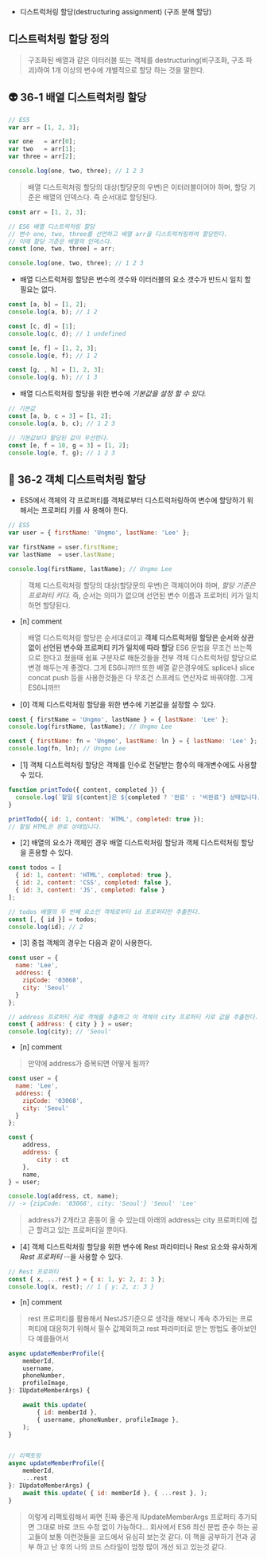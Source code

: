 
- 디스트럭처링 할당(destructuring assignment) (구조 분해 할당)

## 디스트럭처링 할당 정의
> 구조화된 배열과 같은 이터러블 또는 객체를 destructuring(비구조화, 구조 파괴)하여 1개 이상의 변수에 개별적으로 할당 하는 것을 말한다.
## 👽 36-1 배열 디스트럭처링 할당

```javascript
// ES5
var arr = [1, 2, 3];

var one   = arr[0];
var two   = arr[1];
var three = arr[2];

console.log(one, two, three); // 1 2 3
```

> 배열 디스트럭처링 할당의 대상(할당문의 우변)은 이터러블이어야 하며, 할당 기준은 배열의 인덱스다.
> 즉 순서대로 할당된다.


```javascript
const arr = [1, 2, 3];

// ES6 배열 디스트럭처링 할당
// 변수 one, two, three를 선언하고 배열 arr을 디스트럭처링하여 할당한다.
// 이때 할당 기준은 배열의 인덱스다.
const [one, two, three] = arr;

console.log(one, two, three); // 1 2 3
```


- 배열 디스트럭처링 할당은 변수의 갯수와 이터러블의 요소 갯수가 반드시 일치 할 필요는 없다.

```javascript
const [a, b] = [1, 2];
console.log(a, b); // 1 2

const [c, d] = [1];
console.log(c, d); // 1 undefined

const [e, f] = [1, 2, 3];
console.log(e, f); // 1 2

const [g, , h] = [1, 2, 3];
console.log(g, h); // 1 3
```


- 배열 디스트럭처링 할당을 위한 변수에 *기본값을 설정 할 수 있다.* 

```javascript
// 기본값
const [a, b, c = 3] = [1, 2];
console.log(a, b, c); // 1 2 3

// 기본값보다 할당된 값이 우선한다.
const [e, f = 10, g = 3] = [1, 2];
console.log(e, f, g); // 1 2 3
```



## 👾 36-2 객체 디스트럭처링 할당
- ES5에서 객체의 각 프로퍼티를 객체로부터 디스트럭처링하여 변수에 할당하기 위해서는 프로퍼티 키를 사 용해야 한다.

```javascript
// ES5
var user = { firstName: 'Ungmo', lastName: 'Lee' };

var firstName = user.firstName;
var lastName  = user.lastName;

console.log(firstName, lastName); // Ungmo Lee
```

> 객체 디스트럭처링 할당의 대상(할당문의 우변)은 객체이어야 하며, *할당 기준은 프로퍼티 키다.* 
> 즉, 순서는 의미가 없으며 선언된 변수 이름과 프로퍼티 키가 일치하면 할당된다.

- [n] comment
> 배열 디스트럭처링 할당은 순서대로이고
> **객체 디스트럭처링 할당은 순서와 상관없이 선언된 변수와 프로퍼티 키가 일치에 따라 할당** 
> ES6 문법을 무조건 쓰는쪽으로 한다고 쳤을때 
> 쉼표 구분자로 해둔것들을 전부 객체 디스트럭처링 할당으로 변경 해두는게 좋겠다. 그게 ES6니까!!!
> 또한 배열 같은경우에도 splice나 slice concat push 등을 사용한것들은 다 무조건 스프레드 연산자로 바꿔야함. 그게 ES6니까!!!


- [0] 객체 디스트럭처링 할당을 위한 변수에 기본값을 설정할 수 있다.

```javascript
const { firstName = 'Ungmo', lastName } = { lastName: 'Lee' };
console.log(firstName, lastName); // Ungmo Lee

const { firstName: fn = 'Ungmo', lastName: ln } = { lastName: 'Lee' };
console.log(fn, ln); // Ungmo Lee
```


- [1] 객체 디스트럭처링 할당은 객체를 인수로 전달받는 함수의 매개변수에도 사용할 수 있다.

```javascript
function printTodo({ content, completed }) {
  console.log(`할일 ${content}은 ${completed ? '완료' : '비완료'} 상태입니다.`);
}

printTodo({ id: 1, content: 'HTML', completed: true });
// 할일 HTML은 완료 상태입니다.
```


- [2] 배열의 요소가 객체인 경우 배열 디스트럭처링 할당과 객체 디스트럭처링 할당을 혼용할 수 있다.

```javascript
const todos = [
  { id: 1, content: 'HTML', completed: true },
  { id: 2, content: 'CSS', completed: false },
  { id: 3, content: 'JS', completed: false }
];

// todos 배열의 두 번째 요소인 객체로부터 id 프로퍼티만 추출한다.
const [, { id }] = todos;
console.log(id); // 2
```

- [3] 중첩 객체의 경우는 다음과 같이 사용한다.

```javascript
const user = {
  name: 'Lee',
  address: {
    zipCode: '03068',
    city: 'Seoul'
  }
};

// address 프로퍼티 키로 객체를 추출하고 이 객체의 city 프로퍼티 키로 값을 추출한다.
const { address: { city } } = user;
console.log(city); // 'Seoul'
```

- [n] comment
> 만약에 address가 중복되면 어떻게 될까?

```javascript
const user = {
  name: 'Lee',
  address: {
    zipCode: '03068',
    city: 'Seoul'
  }
};

const { 
	address,
	address: { 
		city : ct
	},
	name,
} = user;

console.log(address, ct, name); 
// -> {zipCode: '03068', city: 'Seoul'} 'Seoul' 'Lee'
```

> address가 2개라고 혼동이 올 수 있는데 아래의 address는 city 프로퍼티에 접근 할려고 있는 프로퍼티일 뿐이다.


- [4] 객체 디스트럭처링 할당을 위한 변수에 Rest 파라미터나 Rest 요소와 유사하게 *Rest 프로퍼티*  ···을 사용할 수 있다.

```javascript
// Rest 프로퍼티
const { x, ...rest } = { x: 1, y: 2, z: 3 };
console.log(x, rest); // 1 { y: 2, z: 3 }
```

- [n] comment
> rest 프로퍼티를 활용해서 NestJS기준으로 생각을 해보니 계속 추가되는 프로퍼티에 대응하기 위해서 필수 값제외하고 rest 파라미터로 받는 방법도 좋아보인다 예를들어서

```javascript
async updateMemberProfile({
	memberId,
	username,
	phoneNumber,
	profileImage,
}: IUpdateMemberArgs) {

	await this.update(
		{ id: memberId },
		{ username, phoneNumber, profileImage },
	);
}


// 리팩토링 
async updateMemberProfile({ 
	memberId, 
	...rest 
}: IUpdateMemberArgs) { 
	await this.update( { id: memberId }, { ...rest }, ); 
}
```

> 이렇게 리팩토링해서 짜면 진짜 좋은게  IUpdateMemberArgs 프로퍼티 추가되면 그대로 바로 코드 수정 없이 가능하다... 회사에서 ES6 최신 문법 준수 하는 공고들이 보통 이런것들을 코드에서 유심히 보는것 같다.
> 이 책을 공부하기 전과 공부 하고 난 후의 나의 코드 스타일이 엄청 많이 개선 되고 있는것 같다.



